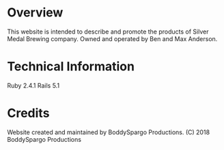 # Overview
This website is intended to describe and promote the products of Silver Medal Brewing company. Owned and operated by Ben and Max Anderson.

# Technical Information
Ruby 2.4.1
Rails 5.1

# Credits
Website created and maintained by BoddySpargo Productions. (C) 2018 BoddySpargo Productions